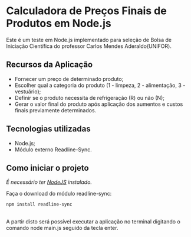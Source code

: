 # Calculadora de Preços Finais de Produtos em Node.js
Este é um teste em Node.js implementado para seleção de Bolsa de Iniciação Científica do professor Carlos Mendes Aderaldo(UNIFOR). 

## Recursos da Aplicação
- Fornecer um preço de determinado produto; <br>
- Escolher qual a categoria do produto (1 - limpeza, 2 - alimentação, 3 - vestuário); <br>
- Definir se o produto necessita de refrigeração (R) ou não (N); <br>
- Gerar o valor final do produto após aplicação dos aumentos e custos finais previamente determinados.

## Tecnologias utilizadas
- Node.js;
- Módulo externo Readline-Sync.

## Como iniciar o projeto
*É necessário ter [NodeJS](https://nodejs.org/en/) instalado.* <br>

Faça o download do módulo readline-sync: <br>
```
npm install readline-sync
```
<br>
A partir disto será possível executar a aplicação no terminal digitando o comando node main.js seguido da tecla enter.
